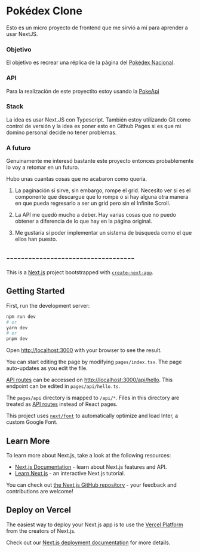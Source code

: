 # Pokédex Clone

Esto es un micro proyecto de frontend que me sirvió a mí para aprender a usar NextJS.

### Objetivo

El objetivo es recrear una réplica de la página del [Pokédex Nacional](https://www.pokemon.com/el/pokedex/).

### API

Para la realización de este proyectito estoy usando la [PokeApi](https://pokeapi.co/)

### Stack

La idea es usar Next.JS con Typescript. También estoy utilizando Git como control de versión y la idea es poner esto en Github Pages si es que mi domino personal decide no tener problemas.

### A futuro

Genuinamente me interesó bastante este proyecto entonces probablemente lo voy a retomar en un futuro.

Hubo unas cuantas cosas que no acabaron como quería.

1. La paginación sí sirve, sin embargo, rompe el grid. Necesito ver si es el componente que descargue que lo rompe o si hay alguna otra manera en que pueda regresarlo a ser un grid pero sin el Infinite Scroll.

2. La API me quedó mucho a deber. Hay varias cosas que no puedo obtener a diferencia de lo que hay en la página original.

3. Me gustaría sí poder implementar un sistema de búsqueda como el que ellos han puesto.

## -----------------------------------

This is a [Next.js](https://nextjs.org/) project bootstrapped with [`create-next-app`](https://github.com/vercel/next.js/tree/canary/packages/create-next-app).

## Getting Started

First, run the development server:

```bash
npm run dev
# or
yarn dev
# or
pnpm dev
```

Open [http://localhost:3000](http://localhost:3000) with your browser to see the result.

You can start editing the page by modifying `pages/index.tsx`. The page auto-updates as you edit the file.

[API routes](https://nextjs.org/docs/api-routes/introduction) can be accessed on [http://localhost:3000/api/hello](http://localhost:3000/api/hello). This endpoint can be edited in `pages/api/hello.ts`.

The `pages/api` directory is mapped to `/api/*`. Files in this directory are treated as [API routes](https://nextjs.org/docs/api-routes/introduction) instead of React pages.

This project uses [`next/font`](https://nextjs.org/docs/basic-features/font-optimization) to automatically optimize and load Inter, a custom Google Font.

## Learn More

To learn more about Next.js, take a look at the following resources:

- [Next.js Documentation](https://nextjs.org/docs) - learn about Next.js features and API.
- [Learn Next.js](https://nextjs.org/learn) - an interactive Next.js tutorial.

You can check out [the Next.js GitHub repository](https://github.com/vercel/next.js/) - your feedback and contributions are welcome!

## Deploy on Vercel

The easiest way to deploy your Next.js app is to use the [Vercel Platform](https://vercel.com/new?utm_medium=default-template&filter=next.js&utm_source=create-next-app&utm_campaign=create-next-app-readme) from the creators of Next.js.

Check out our [Next.js deployment documentation](https://nextjs.org/docs/deployment) for more details.
